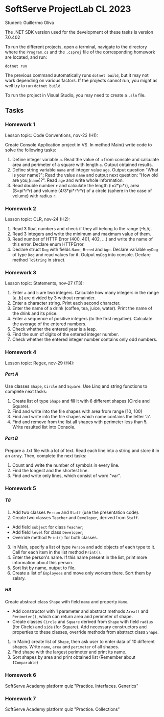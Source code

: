 # SoftServe ProjectLab CL 2023

Student: Guillermo Oliva 

The .NET SDK version used for the development of these tasks is version 7.0.402

To run the different projects, open a terminal, navigate to the directory where the `Program.cs` and the `.csproj` file of the corresponding homework are located, and run:

`dotnet run`

The previous command automatically runs `dotnet build`, but it may not work depending on various factors. If the projects cannot run, you might as well try to run `dotnet build`.

To run the project in Visual Studio, you may need to create a `.sln` file.

## Tasks

### Homework 1

Lesson topic: Code Conventions, nov-23 (H1):

Create Console Application project in VS. In method Main() write code to solve the following tasks:
1. Define integer variable `a`. Read the value of `a` from console and calculate area and perimeter of a square with length `a`. Output obtained results.
2. Define string variable `name` and integer value `age`. Output question "What is your name?"; Read the value `name` and output next question: "How old are you,(`name`)?". Read `age` and write whole information.
3. Read double number `r` and calculate the length (l=2\*pi\*r), area (S=pi\*r\*r) and volume (4/3\*pi\*r\*r\*r) of a circle (sphere in the case of volume) with radius `r`.


### Homework 2

Lesson topic: CLR, nov-24 (H2):

1. Read 3 float numbers and check if they all belong to the range [-5,5].
2. Read 3 integers and write the minimum and maximum value of them.
3. Read number of HTTP Error (400, 401, 402, ...) and write the name of this error. Declare enum HTTPError.
4. Declare struct `Dog` with fields `Name`, `Breed` and `Age`. Declare variable `myDog` of type `Dog` and read values for it. Output `myDog` into console. Declare method `ToString` in struct.



### Homework 3

Lesson topic: Statements, nov-27 (T3):

1. Enter `a` and `b` are two integers. Calculate how many integers in the range [a..b] are divided by 3 without remainder.
2. Enter a character string. Print each second character.
3. Enter the name of a drink (coffee, tea, juice, water). Print the name of the drink and its price.
4. Enter a sequence of positive integers (to the first negative). Calculate the average of the entered numbers.
5. Check whether the entered year is a leap.
6. Find the sum of digits of the entered integer number.
7. Check whether the entered integer number contains only odd numbers.


### Homework 4

Lesson topic: Regex, nov-29 (H4):

##### Part A
Use classes `Shape`, `Circle` and `Square`. Use Linq and string functions to complete next tasks:
1. Create list of type `Shape` and fill it with 6 different shapes (Circle and Square).
2. Find and write into the file shapes with area from range [10, 100]
3. Find and write into the file shapes which name contains the letter 'a'.
4. Find and remove from the list all shapes with perimeter less than 5. Write resulted list into Console.


##### Part B
Prepare a .txt file with a lot of text. Read each line into a string and store it in an array. Then, complete the next tasks:
1. Count and write the number of symbols in every line.
2. Find the longest and the shortest line.
3. Find and write only lines, which consist of word "var".


### Homework 5

##### T8
1. Add two classes `Person` and `Staff` (use the presentation code).
2. Create two classes `Teacher` and `Developer`, derived from `Staff`. 
- Add field `subject` for class `Teacher`; 
- Add field `level` for class `Developer`; 
- Override method `Print()` for both classes.
3. In Main, specify a list of type `Person` and add objects of each type to it. Call for each item in the list method `Print()`.
4. Enter the person's name. If this name present in the list, print more information about this person.
5. Sort list by name, output to file.
6. Create a list of `Employees` and move only workers there. Sort them by salary.

##### H8

Create abstract class `Shape` with field `name` and property `Name`. 
- Add constructor with 1 parameter and abstract methods `Area()` and `Perimeter()`, which can return area and perimeter of shape.
- Create classes `Circle` and `Square` derived from `Shape` with field `radius` (for Circle) and `side` (for Square). Add necessary constructors and properties to these classes, override methods from abstract class `Shape`.
1. In Main() create list of `Shape`, then ask user to enter data of 10 different shapes.  Write `name`, `area` and `perimeter` of all shapes. 
2. Find shape with the largest perimeter and print its name. 
3. Sort shapes by area and print obtained list (Remember about `IComparable`)

### Homework 6

SoftServe Academy platform quiz "Practice. Interfaces. Generics"

### Homework 7

SoftServe Academy platform quiz "Practice. Collections"

